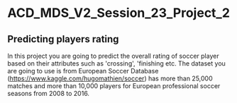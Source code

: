 # ACD_MDS_V2_Session_23_Project_2
## Predicting players rating
In this project you are going to predict the overall rating of soccer player based on their attributes
such as 'crossing', 'finishing etc.
The dataset you are going to use is from European Soccer Database
(https://www.kaggle.com/hugomathien/soccer) has more than 25,000 matches and more than
10,000 players for European professional soccer seasons from 2008 to 2016.
